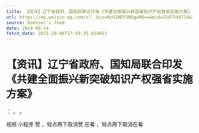 ```yaml
---
title: 【资讯】辽宁省政府、国知局联合印发《共建全面振兴新突破知识产权强省实施方案》
url: https://mp.weixin.qq.com/s?__biz=MzU1NDY3NDgwMQ==&mid=2247544714&idx=2&sn=119441509a2754af46e111fc484cc44d
source: Doonsec's feed
date: 2024-08-24
fetch_date: 2025-10-06T17:59:35.014651
---
```


# 【资讯】辽宁省政府、国知局联合印发《共建全面振兴新突破知识产权强省实施方案》

：
，
。

视频
小程序
赞
，轻点两下取消赞
在看
，轻点两下取消在看